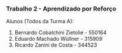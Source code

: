 ### Trabalho 2 - Aprendizado por Reforço

Alunos (Todos da Turma A):
1) Bernardo Cobalchini Zietolie - 550164
2) Eduardo Machado Wüllner - 315909
3) Ricardo Zanini de Costa - 344523
